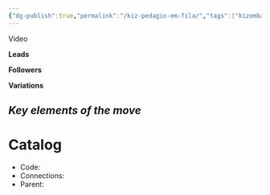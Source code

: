 ```yaml
---
{"dg-publish":true,"permalink":"/kiz-pedagio-em-fila/","tags":["kizomba/step","todo"],"created":"2025-01-29T14:46:04.062-05:00","updated":"2025-01-29T14:46:09.678-05:00"}
---
```



Video

**Leads**

**Followers**

**Variations**

*Key elements of the move*
- 

# Catalog

- Code: 
- Connections: 
- Parent: 